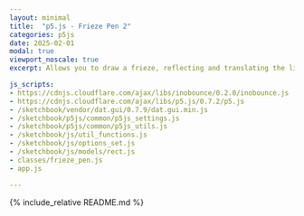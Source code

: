 ```yaml
---
layout: minimal
title:  "p5.js - Frieze Pen 2"
categories: p5js
date: 2025-02-01
modal: true
viewport_noscale: true
excerpt: Allows you to draw a frieze, reflecting and translating the lines; with improved drawing features of undo/redo, stroke color and weight, and an animation to redraw the sketch.

js_scripts:
- https://cdnjs.cloudflare.com/ajax/libs/inobounce/0.2.0/inobounce.js
- https://cdnjs.cloudflare.com/ajax/libs/p5.js/0.7.2/p5.js
- /sketchbook/vendor/dat.gui/0.7.9/dat.gui.min.js
- /sketchbook/p5js/common/p5js_settings.js
- /sketchbook/p5js/common/p5js_utils.js
- /sketchbook/js/util_functions.js
- /sketchbook/js/options_set.js
- /sketchbook/js/models/rect.js
- classes/frieze_pen.js
- app.js

---
```


{% include_relative README.md %}

